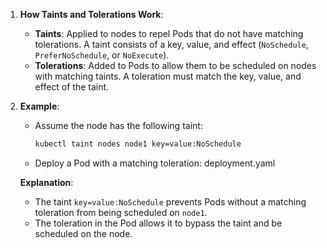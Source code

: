 1. **How Taints and Tolerations Work**:
    - **Taints**: Applied to nodes to repel Pods that do not have matching tolerations. A taint consists of a key, value, and effect (`NoSchedule`, `PreferNoSchedule`, or `NoExecute`).
    - **Tolerations**: Added to Pods to allow them to be scheduled on nodes with matching taints. A toleration must match the key, value, and effect of the taint.

2. **Example**:
    - Assume the node has the following taint:
      ```bash
      kubectl taint nodes node1 key=value:NoSchedule
      ```

    - Deploy a Pod with a matching toleration:
     deployment.yaml

   **Explanation**:
    - The taint `key=value:NoSchedule` prevents Pods without a matching toleration from being scheduled on `node1`.
    - The toleration in the Pod allows it to bypass the taint and be scheduled on the node.